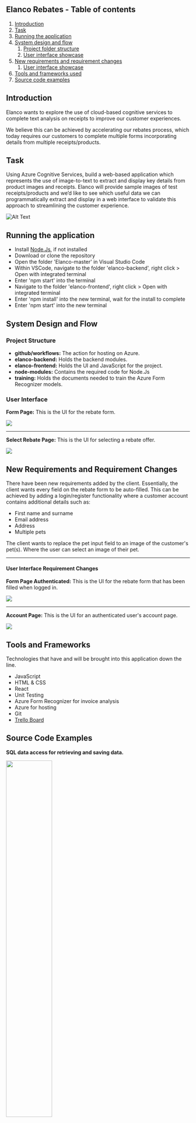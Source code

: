 ## Elanco Rebates - Table of contents
1. [Introduction](#introduction)
2. [Task](#task)
3. [Running the application](#running-the-application)
4. [System design and flow](#system-design-and-flow)
    1. [Project folder structure](#project-structure)
    2. [User interface showcase](#user-interface)
5. [New requirements and requirement changes](#new-requirements-and-requirement-changes)
    1. [User interface showcase](#user-interface-requirement-changes)
6. [Tools and frameworks used](#tools-and-frameworks)
8. [Source code examples](#source-code-examples)


## Introduction
Elanco wants to explore the use of cloud-based cognitive services to complete text analysis on receipts to improve our customer experiences.

We believe this can be achieved by accelerating our rebates process, which today requires our customers to complete multiple forms incorporating details from multiple
receipts/products. 

## Task
Using Azure Cognitive Services, build a web-based application which represents the use of image-to-text to extract and display key details from product images and receipts.
Elanco will provide sample images of test receipts/products and we’d like to see which useful data we can programmatically extract and display in a web interface to validate this approach to streamlining the customer experience.

![Alt Text](https://github.com/hbux/ElancoRebatesProject/blob/main/Documentation/markdown-images/ER_gif.gif)

## Running the application
* Install [Node.Js](https://nodejs.org/en/), if not installed
* Download or clone the repository
* Open the folder 'Elanco-master' in Visual Studio Code
* Within VSCode, navigate to the folder 'elanco-backend', right click > Open with integrated terminal
* Enter 'npm start' into the terminal
* Navigate to the folder 'elanco-frontend', right click > Open with integrated terminal
* Enter 'npm install' into the new terminal, wait for the install to complete
* Enter 'npm start' into the new terminal

## System Design and Flow
### Project Structure
* **github/workflows:** The action for hosting on Azure.
* **elanco-backend:** Holds the backend modules.
* **elanco-frontend:** Holds the UI and JavaScript for the project.
* **node-modules:** Contains the required code for Node.Js
* **training:** Holds the documents needed to train the Azure Form Recognizer models.

### User Interface

**Form Page:** This is the UI for the rebate form.
<p float="left">
  <img src="https://github.com/hbux/ElancoRebatesProject/blob/main/Documentation/markdown-images/main_desktop.png" />
</p>

---

**Select Rebate Page:** This is the UI for selecting a rebate offer.
<p float="left">
  <img src="https://github.com/hbux/ElancoRebatesProject/blob/main/Documentation/markdown-images/rebates_desktop.png" />
</p>

## New Requirements and Requirement Changes

There have been new requirements added by the client. Essentially, the client wants every field on the rebate form
to be auto-filled. This can be achieved by adding a login/register functionality where a customer account contains 
additional details such as:
* First name and surname
* Email address
* Address
* Multiple pets

The client wants to replace the pet input field to an image of the customer's pet(s). Where the user can select an image of their pet.

---

#### User Interface Requirement Changes 
**Form Page Authenticated:** This is the UI for the rebate form that has been filled when logged in.
<p float="left">
  <img src="https://github.com/hbux/ElancoRebatesProject/blob/main/Documentation/markdown-images/complete_desktop.png" />
</p>

---

**Account Page:** This is the UI for an authenticated user's account page.
<p float="left">
  <img src="https://github.com/hbux/ElancoRebatesProject/blob/main/Documentation/markdown-images/account_desktop.png" />
</p>

## Tools and Frameworks
Technologies that have and will be brought into this application down the line.
* JavaScript
* HTML & CSS
* React
* Unit Testing
* Azure Form Recognizer for invoice analysis
* Azure for hosting
* Git
* [Trello Board](https://trello.com/b/XGlFP9AB/elanco)

## Source Code Examples
**SQL data access for retrieving and saving data.**
<p float="left">
  <img src="https://github.com/hbux/ElancoRebatesProject/blob/main/Documentation/markdown-images/sql_code.png" width="50%" height="50%"/>
</p>

--- 

**Azure Form Recognizer API call.**
<p float="left">
  <img src="https://github.com/hbux/ElancoRebatesProject/blob/main/Documentation/markdown-images/api_code.png" width="50%" height="50%"/>
</p>
